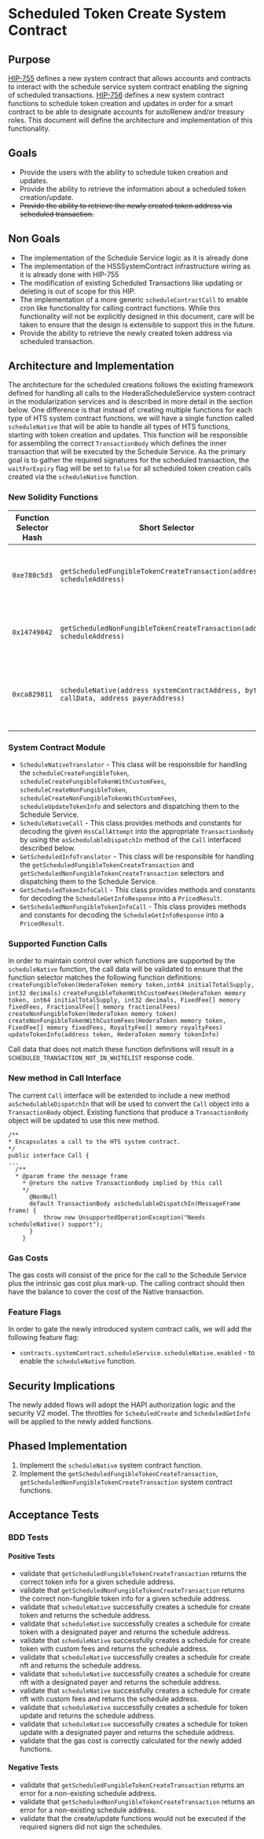 # Scheduled Token Create System Contract

## Purpose

[HIP-755](https://hips.hedera.com/hip/hip-755) defines a new system contract that allows accounts and contracts to interact with the schedule service system contract enabling the signing of scheduled transactions.
[HIP-756](https://hips.hedera.com/hip/hip-756) defines a new system contract functions to schedule token creation and updates in order for a smart contract to be able to designate accounts for autoRenew and/or treasury roles.
This document will define the architecture and implementation of this functionality.

## Goals

- Provide the users with the ability to schedule token creation and updates.
- Provide the ability to retrieve the information about a scheduled token creation/update.
- ~~Provide the ability to retrieve the newly created token address via scheduled transaction.~~

## Non Goals

- The implementation of the Schedule Service logic as it is already done
- The implementation of the HSSSystemContract infrastructure wiring as it is already done with HIP-755
- The modification of existing Scheduled Transactions like updating or deleting is out of scope for this HIP.
- The implementation of a more generic `scheduleContractCall` to enable cron like functionality for calling contract functions.
  While this functionality will not be explicitly designed in this document, care will be taken to ensure that the design is extensible to support this in the future.
- Provide the ability to retrieve the newly created token address via scheduled transaction.

## Architecture and Implementation

The architecture for the scheduled creations follows the existing framework defined for handling all calls to the HederaScheduleService system contract in the modularization services and is described in more detail in the section below.
One difference is that instead of creating multiple functions for each type of HTS system contract functions, we will have a single function called `scheduleNative` that will be able to handle all types of HTS functions, starting with token creation and updates. This function will
be responsible for assembling the correct `TransactionBody` which defines the inner transaction that will be executed by the Schedule Service. As the primary goal
is to gather the required signatures for the scheduled transaction, the `waitForExpiry` flag will be set to `false` for all scheduled token creation calls created via the `scheduleNative` function.

### New Solidity Functions

| Function Selector Hash |                                    Short Selector                                     |                                                                  Function Signature                                                                   | HAPI operation  |                           Description                            |
|------------------------|---------------------------------------------------------------------------------------|-------------------------------------------------------------------------------------------------------------------------------------------------------|-----------------|------------------------------------------------------------------|
| `0xe780c5d3`           | `getScheduledFungibleTokenCreateTransaction(address scheduleAddress)`                 | `function getScheduledFungibleTokenCreateTransaction(address scheduleAddress) returns (int64 responseCode, FungibleTokenInfo memory tokenInfo)`       | ScheduleGetInfo | Retrieve information for the scheduled token create              |
| `0x14749042`           | `getScheduledNonFungibleTokenCreateTransaction(address scheduleAddress)`              | `function getScheduledNonFungibleTokenCreateTransaction(address scheduleAddress) returns (int64 responseCode, NonFungibleTokenInfo memory tokenInfo)` | ScheduleGetInfo | Retrieve information for the scheduled nft create                |
| `0xca829811`           | `scheduleNative(address systemContractAddress, bytes callData, address payerAddress)` | `function scheduleNative(address systemContractAddress, bytes callData, address payerAddress) returns (int64 responseCode, address scheduleAddress)`  | ScheduleCreate  | Schedule a token create or update as determined by the call data |

### System Contract Module

- `ScheduleNativeTranslator` - This class will be responsible for handling the `scheduleCreateFungibleToken`, `scheduleCreateFungibleTokenWithCustomFees`, `scheduleCreateNonFungibleToken`, `scheduleCreateNonFungibleTokenWithCustomFees`, `scheduleUpdateTokenInfo` and selectors and dispatching them to the Schedule Service.
- `ScheduleNativeCall` - This class provides methods and constants for decoding the given `HssCallAttempt` into the appropriate `TransactionBody` by using the `asSchedulableDispatchIn` method of the `Call` interfaced described below.
- `GetScheduledInfoTranslator` - This class will be responsible for handling the `getScheduledFungibleTokenCreateTransaction` and `getScheduledNonFungibleTokenCreateTransaction` selectors and dispatching them to the Schedule Service.
- `GetScheduledTokenInfoCall` - This class provides methods and constants for decoding the `ScheduleGetInfoResponse` into a `PricedResult`.
- `GetScheduledNonFungibleTokenInfoCall` - This class provides methods and constants for decoding the `ScheduleGetInfoResponse` into a `PricedResult`.

### Supported Function Calls

In order to maintain control over which functions are supported by the `scheduleNative` function, the call data will be validated to ensure that the function selector matches the following function definitions:
`createFungibleToken(HederaToken memory token,int64 initialTotalSupply, int32 decimals)`
`createFungibleTokenWithCustomFees(HederaToken memory token, int64 initialTotalSupply, int32 decimals, FixedFee[] memory fixedFees, FractionalFee[] memory fractionalFees)`
`createNonFungibleToken(HederaToken memory token)`
`createNonFungibleTokenWithCustomFees(HederaToken memory token, FixedFee[] memory fixedFees, RoyaltyFee[] memory royaltyFees)`
`updateTokenInfo(address token, HederaToken memory tokenInfo)`

Call data that does not match these function definitions will result in a `SCHEDULED_TRANSACTION_NOT_IN_WHITELIST` response code.

### New method in Call Interface

The current `Call` interface will be extended to include a new method `asSchedulableDispatchIn` that will be used to convert the `Call` object into a `TransactionBody` object.
Existing functions that produce a `TransactionBody` object will be updated to use this new method.

```
/**
* Encapsulates a call to the HTS system contract.
*/
public interface Call {
...
  /**
  * @param frame the message frame
    * @return the native TransactionBody implied by this call
    */
      @NonNull
      default TransactionBody asSchedulableDispatchIn(MessageFrame frame) {
          throw new UnsupportedOperationException("Needs scheduleNative() support");
      }
    }
```

### Gas Costs

The gas costs will consist of the price for the call to the Schedule Service plus the intrinsic gas cost plus mark-up.
The calling contract should then have the balance to cover the cost of the Native transaction.

### Feature Flags

In order to gate the newly introduced system contract calls, we will add the following feature flag:
- `contracts.systemContract.scheduleService.scheduleNative.enabled` - to enable the `scheduleNative` function.

## Security Implications

The newly added flows will adopt the HAPI authorization logic and the security V2 model.
The throttles for `ScheduledCreate` and `ScheduledGetInfo` will be applied to the newly added functions.

## Phased Implementation

1. Implement the `scheduleNative` system contract function.
2. Implement the `getScheduledFungibleTokenCreateTransaction`, `getScheduledNonFungibleTokenCreateTransaction` system contract functions.

## Acceptance Tests

### BDD Tests

#### Positive Tests

- validate that `getScheduledFungibleTokenCreateTransaction` returns the correct token info for a given schedule address.
- validate that `getScheduledNonFungibleTokenCreateTransaction` returns the correct non-fungible token info for a given schedule address.
- validate that `scheduleNative` successfully creates a schedule for create token and returns the schedule address.
- validate that `scheduleNative` successfully creates a schedule for create token with a designated payer and returns the schedule address.
- validate that `scheduleNative` successfully creates a schedule for create token with custom fees and returns the schedule address.
- validate that `scheduleNative` successfully creates a schedule for create nft and returns the schedule address.
- validate that `scheduleNative` successfully creates a schedule for create nft with a designated payer and returns the schedule address.
- validate that `scheduleNative` successfully creates a schedule for create nft with custom fees and returns the schedule address.
- validate that `scheduleNative` successfully creates a schedule for token update and returns the schedule address.
- validate that `scheduleNative` successfully creates a schedule for token update with a designated payer and returns the schedule address.
- validate that the gas cost is correctly calculated for the newly added functions.

#### Negative Tests

- validate that `getScheduledFungibleTokenCreateTransaction` returns an error for a non-existing schedule address.
- validate that `getScheduledNonFungibleTokenCreateTransaction` returns an error for a non-existing schedule address.
- validate that the create/update functions would not be executed if the required signers did not sign the schedules.
